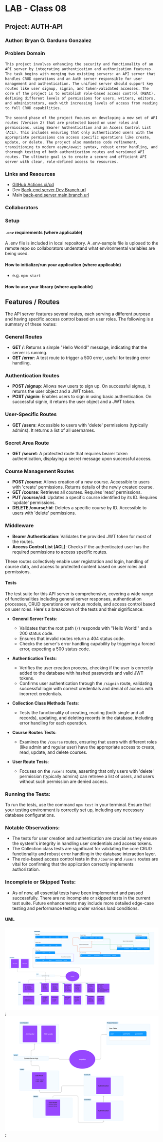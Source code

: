 # LAB - Class 08

## Project: AUTH-API

### Author: Bryan O. Garduno Gonzalez

### Problem Domain  
    This project involves enhancing the security and functionality of an API server by integrating authentication and authorization features. The task begins with merging two existing servers: an API server that handles CRUD operations and an Auth server responsible for user management and authentication. The unified server should support key routes like user signup, signin, and token-validated accesses. The core of the project is to establish role-based access control (RBAC), defining different levels of permissions for users, writers, editors, and administrators, each with increasing levels of access from reading to full CRUD capabilities.

    The second phase of the project focuses on developing a new set of API routes (Version 2) that are protected based on user roles and permissions, using Bearer Authentication and an Access Control List (ACL). This includes ensuring that only authenticated users with the appropriate permissions can access specific operations like create, update, or delete. The project also mandates code refinement, transitioning to modern async/await syntax, robust error handling, and thorough testing of both authentication routes and versioned API routes. The ultimate goal is to create a secure and efficient API server with clear, role-defined access to resources.

### Links and Resources

- [GitHub Actions ci/cd](https://github.com/brosmar18/auth-api2.0/actions) 
- Dev [Back-end server Dev Branch url]()
- Main [back-end server main branch url]()


### Collaborators

  
### Setup

#### `.env` requirements (where applicable)


A .env file is included in local repository. A .env-sample file is uploaed to the remote repo so collaborators understand what environmental variables are being used. 

#### How to initialize/run your application (where applicable)

- e.g. `npm start`

#### How to use your library (where applicable)

## Features / Routes

The API server features several routes, each serving a different purpose and having specific access control based on user roles. The following is a summary of these routes:

### General Routes
- **GET /**: Returns a simple "Hello World!" message, indicating that the server is running.
- **GET /error**: A test route to trigger a 500 error, useful for testing error handling.

### Authentication Routes
- **POST /signup**: Allows new users to sign up. On successful signup, it returns the user object and a JWT token.
- **POST /signin**: Enables users to sign in using basic authentication. On successful signin, it returns the user object and a JWT token.

### User-Specific Routes
- **GET /users**: Accessible to users with 'delete' permissions (typically admins). It returns a list of all usernames.

### Secret Area Route
- **GET /secret**: A protected route that requires bearer token authentication, displaying a secret message upon successful access.

### Course Management Routes
- **POST /course**: Allows creation of a new course. Accessible to users with 'create' permissions. Returns details of the newly created course.
- **GET /course**: Retrieves all courses. Requires 'read' permissions.
- **PUT /course/:id**: Updates a specific course identified by its ID. Requires 'update' permissions.
- **DELETE /course/:id**: Deletes a specific course by ID. Accessible to users with 'delete' permissions.

### Middleware
- **Bearer Authentication**: Validates the provided JWT token for most of the routes.
- **Access Control List (ACL)**: Checks if the authenticated user has the required permissions to access specific routes.

These routes collectively enable user registration and login, handling of course data, and access to protected content based on user roles and permissions.




#### Tests

The test suite for this API server is comprehensive, covering a wide range of functionalities including general server responses, authentication processes, CRUD operations on various models, and access control based on user roles. Here's a breakdown of the tests and their significance:

- **General Server Tests**:
  - Validates that the root path (`/`) responds with "Hello World!" and a 200 status code.
  - Ensures that invalid routes return a 404 status code.
  - Checks the server's error handling capability by triggering a forced error, expecting a 500 status code.

- **Authentication Tests**:
  - Verifies the user creation process, checking if the user is correctly added to the database with hashed passwords and valid JWT tokens.
  - Confirms user authentication through the `/signin` route, validating successful login with correct credentials and denial of access with incorrect credentials.

- **Collection Class Methods Tests**:
  - Tests the functionality of creating, reading (both single and all records), updating, and deleting records in the database, including error handling for each operation.

- **Course Routes Tests**:
  - Examines the `/course` routes, ensuring that users with different roles (like admin and regular user) have the appropriate access to create, read, update, and delete courses.

- **User Route Tests**:
  - Focuses on the `/users` route, asserting that only users with 'delete' permission (typically admins) can retrieve a list of users, and users without such permission are denied access.

### Running the Tests:
To run the tests, use the command `npm test` in your terminal. Ensure that your testing environment is correctly set up, including any necessary database configurations.

### Notable Observations:
- The tests for user creation and authentication are crucial as they ensure the system's integrity in handling user credentials and access tokens.
- The Collection class tests are significant for validating the core CRUD functionality and robust error handling in the database interaction layer.
- The role-based access control tests in the `/course` and `/users` routes are vital for confirming that the application correctly implements authorization.

### Incomplete or Skipped Tests:
- As of now, all essential tests have been implemented and passed successfully. There are no incomplete or skipped tests in the current test suite. Future enhancements may include more detailed edge-case testing and performance testing under various load conditions.


#### UML


![Lab-8 pt. 1 UML](./assets/lab08Uml01.png);
![Lab-8 pt. 2 UML](./assets/lab08Uml02.png);
